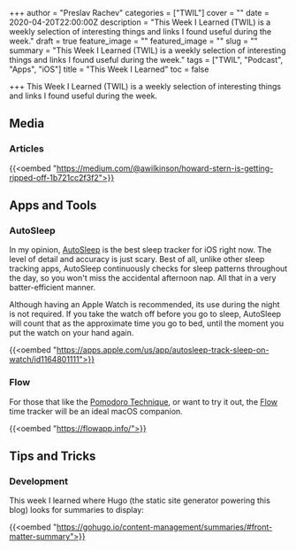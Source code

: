 +++
author = "Preslav Rachev"
categories = ["TWIL"]
cover = ""
date = 2020-04-20T22:00:00Z
description = "This Week I Learned (TWIL) is a weekly selection of interesting things and links I found useful during the week."
draft = true
feature_image = ""
featured_image = ""
slug = ""
summary = "This Week I Learned (TWIL) is a weekly selection of interesting things and links I found useful during the week."
tags = ["TWIL", "Podcast", "Apps", "iOS"]
title = "This Week I Learned"
toc = false

+++
This Week I Learned (TWIL) is a weekly selection of interesting things and links I found useful during the week.

## Media

### Articles

{{<oembed "https://medium.com/@awilkinson/howard-stern-is-getting-ripped-off-1b721cc2f3f2">}}

## Apps and Tools

### AutoSleep

In my opinion, [AutoSleep](https://apps.apple.com/us/app/autosleep-track-sleep-on-watch/id1164801111) is the best sleep tracker for iOS right now. The level of detail and accuracy is just scary. Best of all, unlike other sleep tracking apps, AutoSleep continuously checks for sleep patterns throughout the day, so you won't miss the accidental afternoon nap. All that in a very batter-efficient manner.

Although having an Apple Watch is recommended, its use during the night is not required. If you take the watch off before you go to sleep, AutoSleep will count that as the approximate time you go to bed, until the moment you put the watch on your hand again.

{{<oembed "https://apps.apple.com/us/app/autosleep-track-sleep-on-watch/id1164801111">}}

### Flow

For those that like the [Pomodoro Technique](https://en.wikipedia.org/wiki/Pomodoro_Technique), or want to try it out, the [Flow](https://flowapp.info/) time tracker will be an ideal macOS companion.

{{<oembed "https://flowapp.info/">}}

## Tips and Tricks

### Development

This week I learned where Hugo (the static site generator powering this blog) looks for summaries to display:

{{<oembed "https://gohugo.io/content-management/summaries/#front-matter-summary">}}